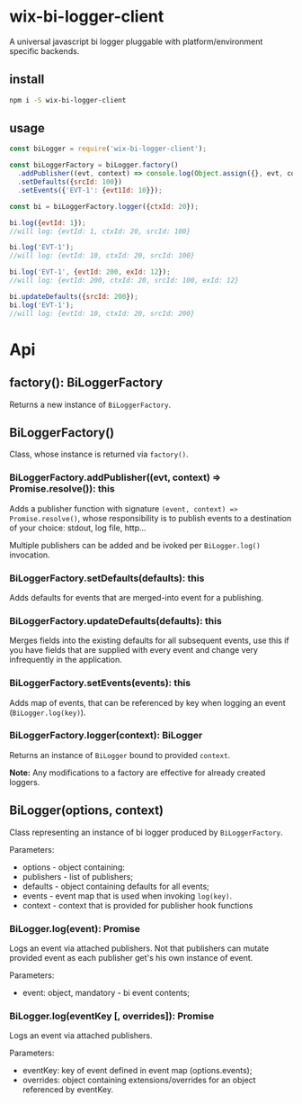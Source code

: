 # wix-bi-logger-client

A universal javascript bi logger pluggable with platform/environment specific backends.

## install

```bash
npm i -S wix-bi-logger-client
```

## usage

```js
const biLogger = require('wix-bi-logger-client');

const biLoggerFactory = biLogger.factory()
  .addPublisher((evt, context) => console.log(Object.assign({}, evt, context)))
  .setDefaults({srcId: 100})
  .setEvents({'EVT-1': {evt1Id: 10}});

const bi = biLoggerFactory.logger({ctxId: 20});

bi.log({evtId: 1});
//will log: {evtId: 1, ctxId: 20, srcId: 100}

bi.log('EVT-1');
//will log: {evtId: 10, ctxId: 20, srcId: 100}

bi.log('EVT-1', {evtId: 200, exId: 12});
//will log: {evtId: 200, ctxId: 20, srcId: 100, exId: 12}

bi.updateDefaults({srcId: 200});
bi.log('EVT-1');
//will log: {evtId: 10, ctxId: 20, srcId: 200}

```

# Api

## factory(): BiLoggerFactory
Returns a new instance of `BiLoggerFactory`.

## BiLoggerFactory()
Class, whose instance is returned via `factory()`.

### BiLoggerFactory.addPublisher((evt, context) => Promise.resolve()): this
Adds a publisher function with signature `(event, context) => Promise.resolve()`, whose responsibility is to publish events to a destination of your choice: stdout, log file, http...

Multiple publishers can be added and be ivoked per `BiLogger.log()` invocation. 

### BiLoggerFactory.setDefaults(defaults): this
Adds defaults for events that are merged-into event for a publishing.

### BiLoggerFactory.updateDefaults(defaults): this
Merges fields into the existing defaults for all subsequent events, use this if you have fields that are supplied with every event
and change very infrequently in the application.

### BiLoggerFactory.setEvents(events): this
Adds map of events, that can be referenced by key when logging an event (`BiLogger.log(key)`).

### BiLoggerFactory.logger(context): BiLogger
Returns an instance of `BiLogger` bound to provided `context`.

**Note:** Any modifications to a factory are effective for already created loggers.

## BiLogger(options, context)
Class representing an instance of bi logger produced by `BiLoggerFactory`.

Parameters:
 - options - object containing:
  - publishers - list of publishers;
  - defaults - object containing defaults for all events;
  - events - event map that is used when invoking `log(key)`.
 - context - context that is provided for publisher hook functions 

### BiLogger.log(event): Promise
Logs an event via attached publishers. Not that publishers can mutate provided event as each publisher get's his own instance of event.

Parameters:
 - event: object, mandatory - bi event contents;
 
### BiLogger.log(eventKey [, overrides]): Promise
Logs an event via attached publishers.
 
 Parameters:
  - eventKey: key of event defined in event map (options.events);
  - overrides: object containing extensions/overrides for an object referenced by eventKey.